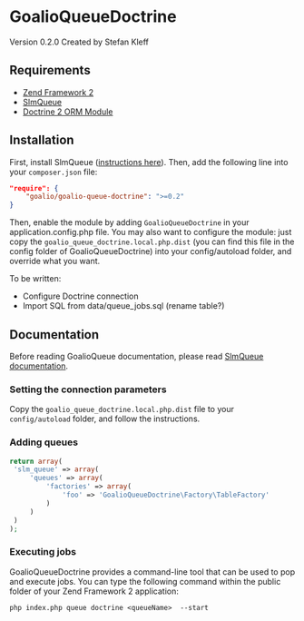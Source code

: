 GoalioQueueDoctrine
===================

Version 0.2.0 Created by Stefan Kleff

Requirements
------------
* [Zend Framework 2](https://github.com/zendframework/zf2)
* [SlmQueue](https://github.com/juriansluiman/SlmQueue)
* [Doctrine 2 ORM Module](https://github.com/doctrine/DoctrineORMModule)


Installation
------------

First, install SlmQueue ([instructions here](https://github.com/juriansluiman/SlmQueue/blob/master/README.md)). Then,
add the following line into your `composer.json` file:

```json
"require": {
	"goalio/goalio-queue-doctrine": ">=0.2"
}
```

Then, enable the module by adding `GoalioQueueDoctrine` in your application.config.php file. You may also want to
configure the module: just copy the `goalio_queue_doctrine.local.php.dist` (you can find this file in the config
folder of GoalioQueueDoctrine) into your config/autoload folder, and override what you want.

To be written:
* Configure Doctrine connection
* Import SQL from data/queue_jobs.sql (rename table?)


Documentation
-------------
Before reading GoalioQueue documentation, please read [SlmQueue documentation](https://github.com/juriansluiman/SlmQueue).


### Setting the connection parameters

Copy the `goalio_queue_doctrine.local.php.dist` file to your `config/autoload` folder, and follow the instructions.


### Adding queues
```php
return array(
 'slm_queue' => array(
     'queues' => array(
         'factories' => array(
             'foo' => 'GoalioQueueDoctrine\Factory\TableFactory'
         )
     )
 )
);
 ```

### Executing jobs

GoalioQueueDoctrine provides a command-line tool that can be used to pop and execute jobs. You can type the following
command within the public folder of your Zend Framework 2 application:

`php index.php queue doctrine <queueName>  --start`